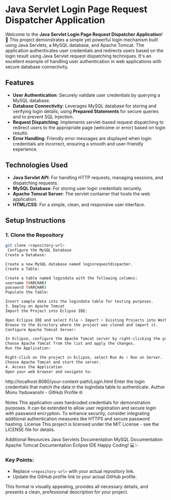 # Java Servlet Login Page Request Dispatcher Application

Welcome to the **Java Servlet Login Page Request Dispatcher Application**! 🚀 This project demonstrates a simple yet powerful login mechanism built using Java Servlets, a MySQL database, and Apache Tomcat. The application authenticates user credentials and redirects users based on the login result using Java Servlet request dispatching techniques. It's an excellent example of handling user authentication in web applications with secure database connectivity.

## Features

- **User Authentication**: Securely validate user credentials by querying a MySQL database.
- **Database Connectivity**: Leverages MySQL database for storing and verifying login details, using **Prepared Statements** for secure queries and to prevent SQL Injection.
- **Request Dispatching**: Implements servlet-based request dispatching to redirect users to the appropriate page (welcome or error) based on login results.
- **Error Handling**: Friendly error messages are displayed when login credentials are incorrect, ensuring a smooth and user-friendly experience.

## Technologies Used

- **Java Servlet API**: For handling HTTP requests, managing sessions, and dispatching requests.
- **MySQL Database**: For storing user login credentials securely.
- **Apache Tomcat Server**: The servlet container that hosts the web application.
- **HTML/CSS**: For a simple, clean, and responsive user interface.

## Setup Instructions

### 1. Clone the Repository

```bash
git clone <repository-url>
 Configure the MySQL Database
Create a Database:

Create a new MySQL database named loginrequestdispacher.
Create a Table:

Create a table named logindata with the following columns:
username (VARCHAR)
password (VARCHAR)
Populate the Table:

Insert sample data into the logindata table for testing purposes.
3. Deploy on Apache Tomcat
Import the Project into Eclipse IDE:

Open Eclipse IDE and select File > Import > Existing Projects into Workspace.
Browse to the directory where the project was cloned and import it.
Configure Apache Tomcat Server:

In Eclipse, configure the Apache Tomcat server by right-clicking the project and selecting Properties > Targeted Runtimes.
Choose Apache Tomcat from the list and apply the changes.
Run the Application:

Right-click on the project in Eclipse, select Run As > Run on Server.
Choose Apache Tomcat and start the server.
4. Access the Application
Open your web browser and navigate to:
````
http://localhost:8080/your-context-path/Login.html
Enter the login credentials that match the data in the logindata table to authenticate.
Author
Monu Yaduwanshi - GitHub Profile 🌐

Notes
This application uses hardcoded credentials for demonstration purposes. It can be extended to allow user registration and secure login with password encryption.
To enhance security, consider integrating additional authentication measures like HTTPS and secure password hashing.
License
This project is licensed under the MIT License - see the LICENSE file for details.

Additional Resources
Java Servlets Documentation
MySQL Documentation
Apache Tomcat Documentation
Eclipse IDE
Happy Coding! 💻✨

### Key Points:
- Replace `<repository-url>` with your actual repository link.
- Update the GitHub profile link to your actual GitHub profile.
  
This format is visually appealing, provides all necessary details, and presents a clean, professional description for your project.
